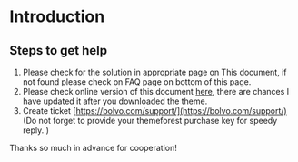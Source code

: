 # Introduction

## Steps to get help

1. Please check for the solution in appropriate page on This document, if not found please check on FAQ page on bottom of this page.
2. Please check online version of this document [here](https://documentation.bolvo.com/digigency-hubspot-theme-documentation/index.html), there are chances I have updated it after you downloaded the theme.
3. Create ticket [https://bolvo.com/support/](https://bolvo.com/support/) \(Do not forget to provide your themeforest purchase key for speedy reply. \)

Thanks so much in advance for cooperation!





